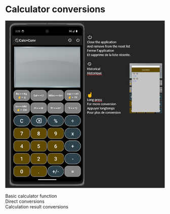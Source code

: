 # **Calculator conversions**
<img src="CalcConvMain.png" width="700" />  

Basic calculator function  
Direct conversions  
Calculation result conversions  
